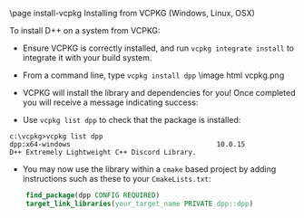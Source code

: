 \page install-vcpkg Installing from VCPKG (Windows, Linux, OSX)

To install D++ on a system from VCPKG:

- Ensure VCPKG is correctly installed, and run `vcpkg integrate install` to integrate it with your build system.
- From a command line, type `vcpkg install dpp`
\image html vcpkg.png
- VCPKG will install the library and dependencies for you! Once completed you will receive a message indicating success:

- Use `vcpkg list dpp` to check that the package is installed:
```
c:\vcpkg>vcpkg list dpp
dpp:x64-windows                                    10.0.15          D++ Extremely Lightweight C++ Discord Library.
```
- You may now use the library within a `cmake` based project by adding instructions such as these to your `CmakeLists.txt`:
```cmake
    find_package(dpp CONFIG REQUIRED)
    target_link_libraries(your_target_name PRIVATE dpp::dpp)
```
